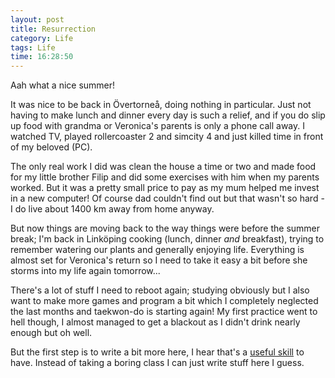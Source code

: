 ```yaml
---
layout: post
title: Resurrection
category: Life
tags: Life
time: 16:28:50
---
```

Aah what a nice summer!

It was nice to be back in Övertorneå, doing nothing in particular. Just not having to make lunch and dinner every day is such a relief, and if you do slip up food with grandma or Veronica's parents is only a phone call away. I watched TV, played rollercoaster 2 and simcity 4 and just killed time in front of my beloved (PC).

The only real work I did was clean the house a time or two and made food for my little brother Filip and did some exercises with him when my parents worked. But it was a pretty small price to pay as my mum helped me invest in a new computer! Of course dad couldn't find out but that wasn't so hard - I do live about 1400 km away from home anyway.

But now things are moving back to the way things were before the summer break; I'm back in Linköping cooking (lunch, dinner *and* breakfast), trying to remember watering our plants and generally enjoying life. Everything is almost set for Veronica's return so I need to take it easy a bit before she storms into my life again tomorrow...

There's a lot of stuff I need to reboot again; studying obviously but I also want to make more games and program a bit which I completely neglected the last months and taekwon-do is starting again! My first practice went to hell though, I almost managed to get a blackout as I didn't drink nearly enough but oh well.

But the first step is to write a bit more here, I hear that's a [useful skill](http://www.xaprb.com/blog/2011/08/04/computer-science-students-learn-to-write/) to have. Instead of taking a boring class I can just write stuff here I guess.

